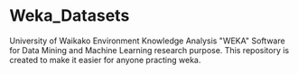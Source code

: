 # Weka_Datasets
University of Waikako Environment Knowledge Analysis "WEKA" Software for Data Mining and Machine Learning research purpose. This repository is created to make it easier for anyone practing weka.
